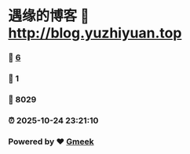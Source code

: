 # 遇缘的博客 :link: http://blog.yuzhiyuan.top 
### :page_facing_up: [6](http://blog.yuzhiyuan.top/tag.html) 
### :speech_balloon: 1 
### :hibiscus: 8029 
### :alarm_clock: 2025-10-24 23:21:10 
### Powered by :heart: [Gmeek](https://github.com/Meekdai/Gmeek)

